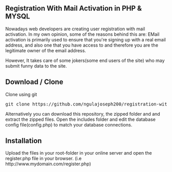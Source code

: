 <h2>Registration With Mail Activation in PHP &amp; MYSQL</h2>
<p>Nowadays web developers are creating user registration with mail activation. In my own opinion, some of the reasons behind this are:
EMail activation is primarily used to ensure that you're signing up with a real email address, and also one that you have access to and therefore you are the legitimate owner of the email address.</p>

<p>However, It takes care of some jokers(some end users of the site) who may submit funny data to the site.</p>
<h2>Download / Clone</h2>
<p>Clone using git</p>
<pre>git clone https://github.com/ngulajoseph200/registration-with-mail-activation-PHP-MYSQL-.git</pre>
<p>Alternatively you can download this repository, the zipped folder and and extract the zipped files. Open the includes folder and edit the database config file(config.php) to match your database connections.</p>
<h2>Installation</h2>
<p>Upload the files in your root-folder in your online server and open the register.php file in your browser. (i.e http://www.mydomain.com/register.php)</p>

